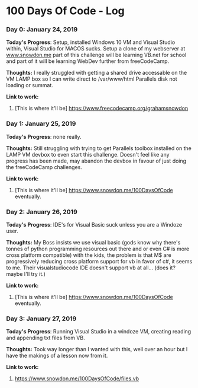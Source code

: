 # 100 Days Of Code - Log

### Day 0: January 24, 2019

**Today's Progress**: Setup, installed Windows 10 VM and Visual Studio within, Visual Studio for MACOS sucks. Setup a clone of my webserver at www.snowdon.me part of this challenge will be learning VB.net for school and part of it will be learning WebDev further from freeCodeCamp.

**Thoughts:** I really struggled with getting a shared drive accessable on the VM LAMP box so I can write direct to /var/www/html Parallels disk not loading or summat.

**Link to work:**
1. [This is where it'll be] https://www.freecodecamp.org/grahamsnowdon

### Day 1: January 25, 2019

**Today's Progress**: none really.

**Thoughts:** Still struggling with trying to get Parallels toolbox installed on the LAMP VM devbox to even start this challenge. Doesn't feel like any progress has been made, may abandon the devbox in favour of just doing the freeCodeCamp challenges.

**Link to work:**
1. [This is where it'll be] https://www.snowdon.me/100DaysOfCode eventually.

### Day 2: January 26, 2019

**Today's Progress**: IDE's for Visual Basic suck unless you are a Windoze user.

**Thoughts:** My Boss insists we use visual basic (gods know why there's tonnes of python programming resources out there and or even C# is more cross platform compatible) with the kids, the problem is that M$ are progressively reducing cross platform support for vb in favor of c#, it seems to me. Their visualstudiocode IDE doesn't support vb at all... (does it? maybe I'll try it.)

**Link to work:**
1. [This is where it'll be] https://www.snowdon.me/100DaysOfCode eventually.

### Day 3: January 27, 2019

**Today's Progress**: Running Visual Studio in a windoze VM, creating reading and appending txt files from VB.

**Thoughts:** Took way longer than I wanted with this, well over an hour but I have the makings of a lesson now from it.

**Link to work:**
1. https://www.snowdon.me/100DaysOfCode/files.vb 
